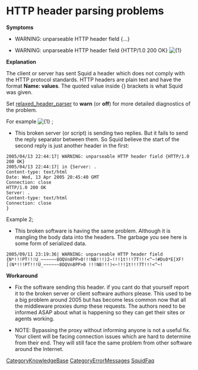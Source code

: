 # HTTP header parsing problems

**Symptoms**

  - WARNING: unparseable HTTP header field {...}

  - WARNING: unparseable HTTP header field {HTTP/1.0 200 OK}
    ![{1}](https://wiki.squid-cache.org/wiki/squidtheme/img/prio1.png)

**Explanation**

The client or server has sent Squid a header which does not comply with
the HTTP protocol standards. HTTP headers are plain text and have the
format **Name: values**. The quoted value inside {} brackets is what
Squid was given.

Set
[relaxed\_header\_parser](http://www.squid-cache.org/Doc/config/relaxed_header_parser#)
to **warn** (or **off**) for more detailed diagnostics of the problem.

For example
![{1}](https://wiki.squid-cache.org/wiki/squidtheme/img/prio1.png) ;

  - This broken server (or script) is sending two replies. But it fails
    to send the reply separator between them. So Squid believe the start
    of the second reply is just another header in the first:

<!-- end list -->

    2005/04/13 22:44:17| WARNING: unparseable HTTP header field {HTTP/1.0 200 OK}
    2005/04/13 22:44:17| in {Server: .
    Content-type: text/html
    Date: Wed, 13 Apr 2005 20:45:40 GMT
    Connection: close
    HTTP/1.0 200 OK
    Server: .
    Content-type: text/html
    Connection: close
    }

Example 2;

  - This broken software is having the same problem. Although it is
    mangling the body data into the headers. The garbage you see here is
    some form of serialized data.

<!-- end list -->

    2005/09/11 23:19:36| WARNING: unparseable HTTP header field {N*!!!PT!!!U_~~~~~~8OQVn8PP>0!!!NB!!!)2~!!!1t!!!7T!!!<^~!#Ds0*E[XF![(N*!!!PT!!!U_~~~~~~8OQVn8PP>0 !!!NB!!!)<~!!!1t!!!7T!!!<^~! 

**Workaround**

  - Fix the software sending this header. if you cant do that yourself
    report it to the broken server or client software authors please.
    This used to be a big problem around 2005 but has become less common
    now that all the middleware proxies dump these requests. The authors
    need to be informed ASAP about what is happening so they can get
    their sites or agents working.

  - NOTE: Bypassing the proxy without informing anyone is not a useful
    fix. Your client will be facing connection issues which are hard to
    determine from their end. They will still face the same problem from
    other software around the Internet.

[CategoryKnowledgeBase](/CategoryKnowledgeBase#)
[CategoryErrorMessages](/CategoryErrorMessages#)
[SquidFaq](/SquidFaq#)
